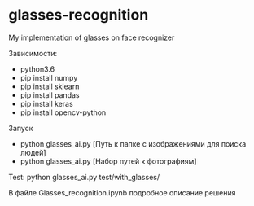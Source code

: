 # glasses-recognition
My implementation of glasses on face recognizer


Зависимости:
* python3.6
* pip install numpy
* pip install sklearn
* pip install pandas
* pip install keras
* pip install opencv-python

Запуск 
- python glasses_ai.py [Путь к папке с изображениями для поиска людей]
- python glasses_ai.py [Набор путей к фотографиям]

Test:
python glasses_ai.py test/with_glasses/

В файле Glasses_recognition.ipynb подробное описание решения

